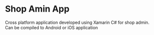 # Shop Amin App


Cross platform application developed using Xamarin C# for shop admin. Can be compiled to Android or iOS application
